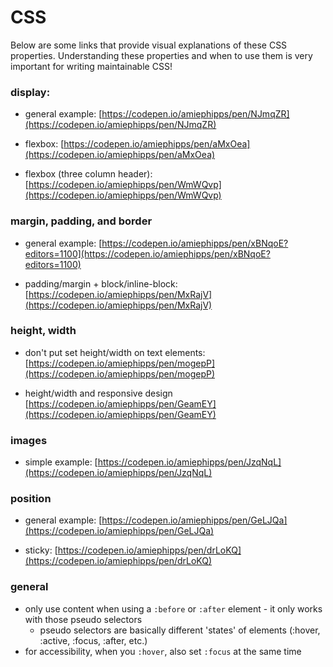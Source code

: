 # CSS

Below are some links that provide visual explanations of these CSS properties. Understanding these properties and when to use them is very important for writing maintainable CSS!

### display:

- general example:
[https://codepen.io/amiephipps/pen/NJmqZR](https://codepen.io/amiephipps/pen/NJmqZR)

- flexbox:
[https://codepen.io/amiephipps/pen/aMxOea](https://codepen.io/amiephipps/pen/aMxOea)

- flexbox (three column header):
[https://codepen.io/amiephipps/pen/WmWQvp](https://codepen.io/amiephipps/pen/WmWQvp)



### margin, padding, and border

- general example:
[https://codepen.io/amiephipps/pen/xBNqoE?editors=1100](https://codepen.io/amiephipps/pen/xBNqoE?editors=1100)


- padding/margin + block/inline-block:
[https://codepen.io/amiephipps/pen/MxRajV](https://codepen.io/amiephipps/pen/MxRajV)



### height, width

- don't put set height/width on text elements:
[https://codepen.io/amiephipps/pen/mogepP](https://codepen.io/amiephipps/pen/mogepP)


- height/width and responsive design
[https://codepen.io/amiephipps/pen/GeamEY](https://codepen.io/amiephipps/pen/GeamEY)



### images

- simple example:
[https://codepen.io/amiephipps/pen/JzqNqL](https://codepen.io/amiephipps/pen/JzqNqL)



### position

- general example:
[https://codepen.io/amiephipps/pen/GeLJQa](https://codepen.io/amiephipps/pen/GeLJQa)

- sticky:
[https://codepen.io/amiephipps/pen/drLoKQ](https://codepen.io/amiephipps/pen/drLoKQ)



### general

- only use content when using a `:before` or `:after` element - it only works with those pseudo selectors
  - pseudo selectors are basically different 'states' of elements (:hover, :active, :focus, :after, etc.)
- for accessibility, when you `:hover`, also set `:focus` at the same time